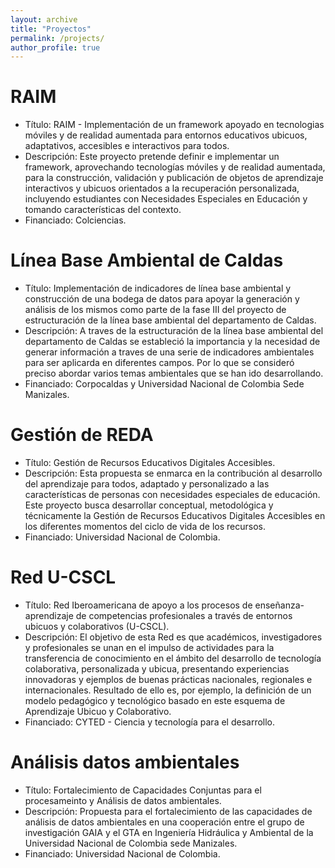 ```yaml
---
layout: archive
title: "Proyectos"
permalink: /projects/
author_profile: true
---
```


RAIM
======
* Título: RAIM - Implementación de un framework apoyado en tecnologias móviles y de realidad aumentada para entornos educativos ubicuos, adaptativos, accesibles e interactivos para todos.
* Descripción: Este proyecto pretende definir e implementar un framework, aprovechando tecnologías móviles y de realidad aumentada, para la construcción, validación y publicación de objetos de aprendizaje interactivos y ubicuos orientados a la recuperación personalizada, incluyendo estudiantes con Necesidades Especiales en Educación y tomando características del contexto.
* Financiado: Colciencias.

Línea Base Ambiental de Caldas
======
* Título: Implementación de indicadores de línea base ambiental y construcción de una bodega de datos para apoyar la generación y análisis de los mismos como parte de la fase III del proyecto de estructuración de la línea base ambiental del departamento de Caldas.
* Descripción: A traves de la estructuración de la línea base ambiental del departamento de Caldas se estableció la importancia y la necesidad de generar información a traves de una serie de indicadores ambientales para ser aplicarda en diferentes campos. Por lo que se consideró preciso abordar varios temas ambientales que se han ido desarrollando.
* Financiado: Corpocaldas y Universidad Nacional de Colombia Sede Manizales.

Gestión de REDA
======
* Título: Gestión de Recursos Educativos Digitales Accesibles.
* Descripción: Esta propuesta se enmarca en la contribución al desarrollo del aprendizaje para todos, adaptado y personalizado a las características de personas con necesidades especiales de educación. Este proyecto busca desarrollar conceptual, metodológica y técnicamente la Gestión de Recursos Educativos Digitales Accesibles en los diferentes momentos del ciclo de vida de los recursos.
* Financiado: Universidad Nacional de Colombia.

Red U-CSCL
======
* Título: Red Iberoamericana de apoyo a los procesos de enseñanza-aprendizaje de competencias profesionales a través de entornos ubicuos y colaborativos (U-CSCL).
* Descripción: El objetivo de esta Red es que académicos, investigadores y profesionales se unan en el impulso de actividades para la transferencia de conocimiento en el ámbito del desarrollo de tecnología colaborativa, personalizada y ubicua, presentando experiencias innovadoras y ejemplos de buenas prácticas nacionales, regionales e internacionales. Resultado de ello es, por ejemplo, la definición de un modelo pedagógico y tecnológico basado en este esquema de Aprendizaje Ubicuo y Colaborativo.
* Financiado: CYTED - Ciencia y tecnología para el desarrollo.

Análisis datos ambientales
======
* Título: Fortalecimiento de Capacidades Conjuntas para el procesameinto y Análisis de datos ambientales.
* Descripción: Propuesta para el fortalecimiento de las capacidades de análisis de datos ambientales en una cooperación entre el grupo de investigación GAIA y el GTA en Ingeniería Hidráulica y Ambiental de la Universidad Nacional de Colombia sede Manizales.
* Financiado: Universidad Nacional de Colombia.